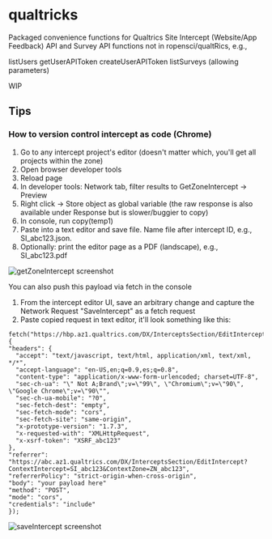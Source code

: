 # qualtricks
Packaged convenience functions for Qualtrics Site Intercept (Website/App Feedback) API and Survey API functions not in ropensci/qualtRics, e.g.,

listUsers
getUserAPIToken
createUserAPIToken
listSurveys (allowing parameters)

WIP

## Tips 

### How to version control intercept as code (Chrome)

1. Go to any intercept project's editor (doesn't matter which, you'll get all projects within the zone)
1. Open browser developer tools
1. Reload page
1. In developer tools: Network tab, filter results to GetZoneIntercept → Preview
1. Right click → Store object as global variable (the raw response is also available under Response but is slower/buggier to copy)
1. In console, run copy(temp1)
1. Paste into a text editor and save file. Name file after intercept ID, e.g., SI_abc123.json. 
1. Optionally: print the editor page as a PDF (landscape), e.g., SI_abc123.pdf

![getZoneIntercept screenshot](https://i.imgur.com/2zL1bbe.png)

You can also push this payload via fetch in the console

1. From the intercept editor UI, save an arbitrary change and capture the Network Request "SaveIntercept" as a fetch request
2. Paste copied request in text editor, it'll look something like this:
  ```
  fetch("https://hbp.az1.qualtrics.com/DX/InterceptsSection/EditIntercept/Ajax/SaveIntercept", {
  "headers": {
    "accept": "text/javascript, text/html, application/xml, text/xml, */*",
    "accept-language": "en-US,en;q=0.9,es;q=0.8",
    "content-type": "application/x-www-form-urlencoded; charset=UTF-8",
    "sec-ch-ua": "\" Not A;Brand\";v=\"99\", \"Chromium\";v=\"90\", \"Google Chrome\";v=\"90\"",
    "sec-ch-ua-mobile": "?0",
    "sec-fetch-dest": "empty",
    "sec-fetch-mode": "cors",
    "sec-fetch-site": "same-origin",
    "x-prototype-version": "1.7.3",
    "x-requested-with": "XMLHttpRequest",
    "x-xsrf-token": "XSRF_abc123"
  },
  "referrer": "https://abc.az1.qualtrics.com/DX/InterceptsSection/EditIntercept?ContextIntercept=SI_abc123&ContextZone=ZN_abc123",
  "referrerPolicy": "strict-origin-when-cross-origin",
  "body": "your payload here"
  "method": "POST",
  "mode": "cors",
  "credentials": "include"
});
  ```

![saveIntercept screenshot](https://i.imgur.com/eSSO6ES.png)

